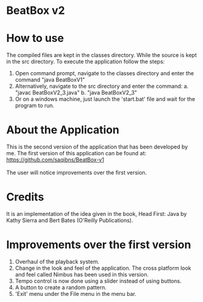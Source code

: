 BeatBox v2
===========

How to use
===========
The compiled files are kept in the classes directory. While the source is kept in the src directory. To execute the application follow the steps:

1. Open command prompt, navigate to the classes directory and enter the command "java BeatBoxV1"
2. Alternatively, navigate to the src directory and enter the command:
	a. "javac BeatBoxV2_3.java"
	b. "java BeatBoxV2_3"
3. Or on a windows machine, just launch the 'start.bat' file and wait for the program to run.
	
About the Application
======================
This is the second version of the application that has been developed by me.
The first version of this application can be found at:<br/>
https://github.com/saqibns/BeatBox-v1<br/>
<br/>
The user will notice improvements over the first version.<br/>

Credits
========
It is an implementation of the idea given in the book, Head First: Java by Kathy Sierra and Bert Bates (O'Reilly Publications).

Improvements over the first version
====================================

1. Overhaul of the playback system.<br/>
2. Change in the look and feel of the application. The cross platform look and feel called Nimbus has been used in this version.<br/>
3. Tempo control is now done using a slider instead of using buttons.<br/>
4. A button to create a random pattern.<br/>
5. 'Exit' menu under the File menu in the menu bar.<br/>